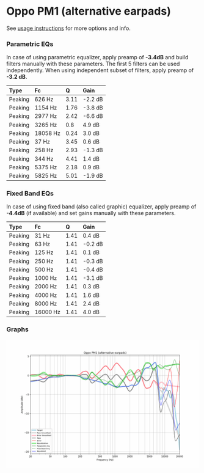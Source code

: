 # Oppo PM1 (alternative earpads)
See [usage instructions](https://github.com/jaakkopasanen/AutoEq#usage) for more options and info.

### Parametric EQs
In case of using parametric equalizer, apply preamp of **-3.4dB** and build filters manually
with these parameters. The first 5 filters can be used independently.
When using independent subset of filters, apply preamp of **-3.2 dB**.

| Type    | Fc       |    Q | Gain    |
|:--------|:---------|:-----|:--------|
| Peaking | 626 Hz   | 3.11 | -2.2 dB |
| Peaking | 1154 Hz  | 1.76 | -3.8 dB |
| Peaking | 2977 Hz  | 2.42 | -6.6 dB |
| Peaking | 3265 Hz  | 0.8  | 4.9 dB  |
| Peaking | 18058 Hz | 0.24 | 3.0 dB  |
| Peaking | 37 Hz    | 3.45 | 0.6 dB  |
| Peaking | 258 Hz   | 2.93 | -1.3 dB |
| Peaking | 344 Hz   | 4.41 | 1.4 dB  |
| Peaking | 5375 Hz  | 2.18 | 0.9 dB  |
| Peaking | 5825 Hz  | 5.01 | -1.9 dB |

### Fixed Band EQs
In case of using fixed band (also called graphic) equalizer, apply preamp of **-4.4dB**
(if available) and set gains manually with these parameters.

| Type    | Fc       |    Q | Gain    |
|:--------|:---------|:-----|:--------|
| Peaking | 31 Hz    | 1.41 | 0.4 dB  |
| Peaking | 63 Hz    | 1.41 | -0.2 dB |
| Peaking | 125 Hz   | 1.41 | 0.1 dB  |
| Peaking | 250 Hz   | 1.41 | -0.3 dB |
| Peaking | 500 Hz   | 1.41 | -0.4 dB |
| Peaking | 1000 Hz  | 1.41 | -3.1 dB |
| Peaking | 2000 Hz  | 1.41 | 0.3 dB  |
| Peaking | 4000 Hz  | 1.41 | 1.6 dB  |
| Peaking | 8000 Hz  | 1.41 | 2.4 dB  |
| Peaking | 16000 Hz | 1.41 | 4.0 dB  |

### Graphs
![](./Oppo%20PM1%20(alternative%20earpads).png)